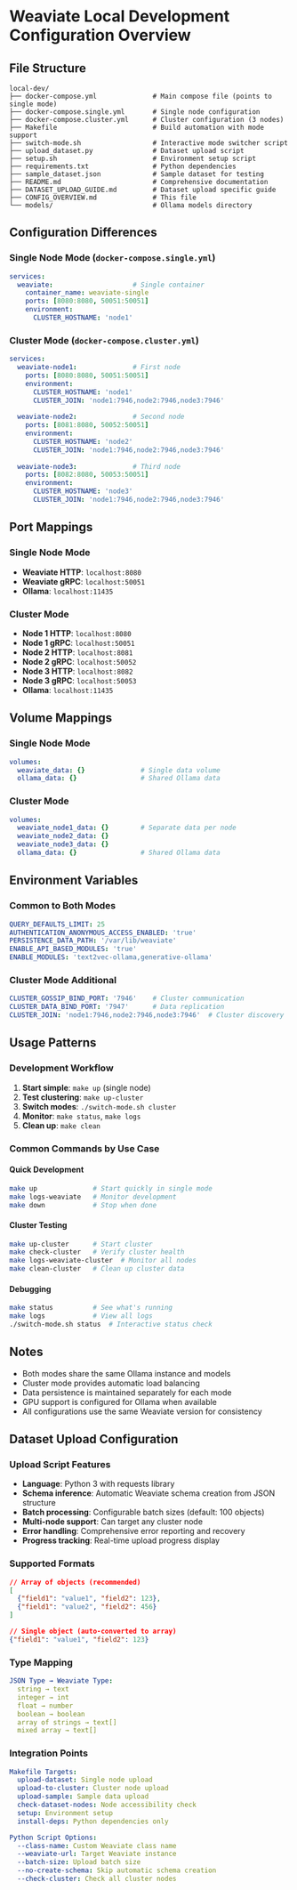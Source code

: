 # Weaviate Local Development Configuration Overview

## File Structure
```
local-dev/
├── docker-compose.yml              # Main compose file (points to single mode)
├── docker-compose.single.yml       # Single node configuration
├── docker-compose.cluster.yml      # Cluster configuration (3 nodes)
├── Makefile                        # Build automation with mode support
├── switch-mode.sh                  # Interactive mode switcher script
├── upload_dataset.py               # Dataset upload script
├── setup.sh                        # Environment setup script
├── requirements.txt                # Python dependencies
├── sample_dataset.json             # Sample dataset for testing
├── README.md                       # Comprehensive documentation
├── DATASET_UPLOAD_GUIDE.md         # Dataset upload specific guide
├── CONFIG_OVERVIEW.md              # This file
└── models/                         # Ollama models directory
```

## Configuration Differences

### Single Node Mode (`docker-compose.single.yml`)
```yaml
services:
  weaviate:                    # Single container
    container_name: weaviate-single
    ports: [8080:8080, 50051:50051]
    environment:
      CLUSTER_HOSTNAME: 'node1'
```

### Cluster Mode (`docker-compose.cluster.yml`)
```yaml
services:
  weaviate-node1:              # First node
    ports: [8080:8080, 50051:50051]
    environment:
      CLUSTER_HOSTNAME: 'node1'
      CLUSTER_JOIN: 'node1:7946,node2:7946,node3:7946'
  
  weaviate-node2:              # Second node
    ports: [8081:8080, 50052:50051]
    environment:
      CLUSTER_HOSTNAME: 'node2'
      CLUSTER_JOIN: 'node1:7946,node2:7946,node3:7946'
  
  weaviate-node3:              # Third node
    ports: [8082:8080, 50053:50051]
    environment:
      CLUSTER_HOSTNAME: 'node3'
      CLUSTER_JOIN: 'node1:7946,node2:7946,node3:7946'
```

## Port Mappings

### Single Node Mode
- **Weaviate HTTP**: `localhost:8080`
- **Weaviate gRPC**: `localhost:50051`
- **Ollama**: `localhost:11435`

### Cluster Mode
- **Node 1 HTTP**: `localhost:8080`
- **Node 1 gRPC**: `localhost:50051`
- **Node 2 HTTP**: `localhost:8081`
- **Node 2 gRPC**: `localhost:50052`
- **Node 3 HTTP**: `localhost:8082`
- **Node 3 gRPC**: `localhost:50053`
- **Ollama**: `localhost:11435`

## Volume Mappings

### Single Node Mode
```yaml
volumes:
  weaviate_data: {}              # Single data volume
  ollama_data: {}                # Shared Ollama data
```

### Cluster Mode
```yaml
volumes:
  weaviate_node1_data: {}        # Separate data per node
  weaviate_node2_data: {}
  weaviate_node3_data: {}
  ollama_data: {}                # Shared Ollama data
```

## Environment Variables

### Common to Both Modes
```yaml
QUERY_DEFAULTS_LIMIT: 25
AUTHENTICATION_ANONYMOUS_ACCESS_ENABLED: 'true'
PERSISTENCE_DATA_PATH: '/var/lib/weaviate'
ENABLE_API_BASED_MODULES: 'true'
ENABLE_MODULES: 'text2vec-ollama,generative-ollama'
```

### Cluster Mode Additional
```yaml
CLUSTER_GOSSIP_BIND_PORT: '7946'    # Cluster communication
CLUSTER_DATA_BIND_PORT: '7947'      # Data replication
CLUSTER_JOIN: 'node1:7946,node2:7946,node3:7946'  # Cluster discovery
```

## Usage Patterns

### Development Workflow
1. **Start simple**: `make up` (single node)
2. **Test clustering**: `make up-cluster`
3. **Switch modes**: `./switch-mode.sh cluster`
4. **Monitor**: `make status`, `make logs`
5. **Clean up**: `make clean`

### Common Commands by Use Case

#### Quick Development
```bash
make up              # Start quickly in single mode
make logs-weaviate   # Monitor development
make down            # Stop when done
```

#### Cluster Testing
```bash
make up-cluster      # Start cluster
make check-cluster   # Verify cluster health
make logs-weaviate-cluster  # Monitor all nodes
make clean-cluster   # Clean up cluster data
```

#### Debugging
```bash
make status          # See what's running
make logs            # View all logs
./switch-mode.sh status  # Interactive status check
```

## Notes
- Both modes share the same Ollama instance and models
- Cluster mode provides automatic load balancing
- Data persistence is maintained separately for each mode
- GPU support is configured for Ollama when available
- All configurations use the same Weaviate version for consistency

## Dataset Upload Configuration

### Upload Script Features
- **Language**: Python 3 with requests library
- **Schema inference**: Automatic Weaviate schema creation from JSON structure
- **Batch processing**: Configurable batch sizes (default: 100 objects)
- **Multi-node support**: Can target any cluster node
- **Error handling**: Comprehensive error reporting and recovery
- **Progress tracking**: Real-time upload progress display

### Supported Formats
```json
// Array of objects (recommended)
[
  {"field1": "value1", "field2": 123},
  {"field1": "value2", "field2": 456}
]

// Single object (auto-converted to array)
{"field1": "value1", "field2": 123}
```

### Type Mapping
```yaml
JSON Type → Weaviate Type:
  string → text
  integer → int
  float → number
  boolean → boolean
  array of strings → text[]
  mixed array → text[]
```

### Integration Points
```yaml
Makefile Targets:
  upload-dataset: Single node upload
  upload-to-cluster: Cluster node upload
  upload-sample: Sample data upload
  check-dataset-nodes: Node accessibility check
  setup: Environment setup
  install-deps: Python dependencies only

Python Script Options:
  --class-name: Custom Weaviate class name
  --weaviate-url: Target Weaviate instance
  --batch-size: Upload batch size
  --no-create-schema: Skip automatic schema creation
  --check-cluster: Check all cluster nodes
```
